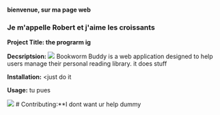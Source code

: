 #### bienvenue, sur ma page web 
### Je m'appelle Robert et j'aime les croissants
**Project Title: the prograrm ig**

**Decsriptsion:**
<img src="brokenlink"> 
Bookworm Buddy is a web application designed to help users manage their personal reading library. it does stuff

**Installation:**
<<bold>just do it</bold>

**Usage:**
tu pues

<img src="https://i.giphy.com/media/v1.Y2lkPTc5MGI3NjExanRpcXl0dmVlY3Z6bmYwNmR4dzB6YzV0Y2xiYW1rMjJicHY4OTRvNCZlcD12MV9pbnRlcm5hbF9naWZfYnlfaWQmY3Q9dg/rLPMyllloeBLoCFXBW/giphy-downsized-large.gif">
# Contributing:**I dont want ur help dummy
